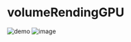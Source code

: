 # volumeRendingGPU

![demo](https://img2023.cnblogs.com/blog/3117111/202303/3117111-20230306170905491-730712608.png)
![image](https://img2023.cnblogs.com/blog/3117111/202303/3117111-20230306211139970-2012416179.gif)
